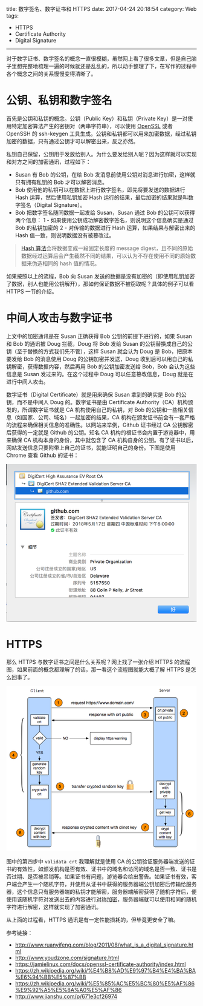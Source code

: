 title: 数字签名、数字证书和 HTTPS
date: 2017-04-24 20:18:54
category: Web
tags:
 - HTTPS
 - Certificate Authority
 - Digital Signature
---

对于数字证书、数字签名的概念一直很模糊，虽然网上看了很多文章，但是自己脑子里想完整地梳理一遍的时候就还是乱乱的，所以动手整理了下，在写作的过程中各个概念之间的关系慢慢变得清晰了。

# 公钥、私钥和数字签名
首先是公钥和私钥的概念。公钥（Public Key）和私钥（Private Key）是一对使用特定加密算法产生的密钥对（两串字符串），可以使用 [OpenSSL](https://zh.wikipedia.org/wiki/OpenSSL) 或者 OpenSSH 的 ssh-keygen 工具生成。公钥和私钥都可以用来加密数据，经过私钥加密的数据，只有通过公钥才可以解密出来，反之亦然。

<!-- more -->

私钥自己保留，公钥用于发放给别人。为什么要发给别人呢？因为这样就可以实现和对方之间的加密通讯，过程如下：

- Susan 有 Bob 的公钥，在给 Bob 发消息前使用公钥对消息进行加密，这样就只有拥有私钥的 Bob 才可以解密消息。
- Bob 使用他的私钥可以在数据上进行数字签名，即先将要发送的数据进行 Hash 运算，然后使用私钥加密 Hash 运行的结果，最后加密的结果就是叫数字签名（Digital Signature）。
- Bob 把数字签名随同数据一起发给 Susan，Susan 通过 Bob 的公钥可以获得两个信息：
  1 - 如果使用公钥成功解密数字签名，则说明这个信息确实是通过 Bob 的私钥加密的
  2 - 对传输的数据进行 Hash 运算，如果结果与解密出来的 Hash 值一致，则说明数据没有被篡改过。

> [Hash 算法](https://zh.wikipedia.org/wiki/%E6%95%A3%E5%88%97%E5%87%BD%E6%95%B8)会将数据变成一段固定长度的 message digest，且不同的原始数据经过运算后会产生截然不同的结果，可以认为不存在使用不同的原始数据来伪造相同的 hash 值的情况。

如果按照以上的流程，Bob 向 Susan 发送的数据是没有加密的（即使用私钥加密了数据，别人也能用公钥解开），那如何保证数据不被窃取呢？具体的例子可以看 HTTPS 一节的介绍。

# 中间人攻击与数字证书
上文中的加密通讯是在 Susan 正确获得 Bob 公钥的前提下进行的，如果 Susan 和 Bob 的通讯被 Doug 拦截，Doug 将 Bob 发给 Susan 的公钥替换成自己的公钥（至于替换的方式我们先不管），这样 Susan 就会认为 Doug 是 Bob，把原本要发给 Bob 的消息使用 Doug 的公钥加密并发送，Doug 收到后可以用自己的私钥解密，获得数据内容，然后再用 Bob 的公钥加密发送给 Bob，Bob 会认为这些信息是 Susan 发过来的。在这个过程中 Doug 可以任意篡改信息，Doug 就是在进行中间人攻击。

数字证书（Digital Certificate）就是用来确保 Susan 拿到的确实是 Bob 的公钥，而不是中间人 Doug 的。数字证书是由 Certificate Authority（CA）机构颁发的，所谓数字证书就是 CA 机构使用自己的私钥，对 Bob 的公钥和一些相关信息（如国家、公司、域名）一起加密的结果，CA 机构在颁发证书前会有一套严格的流程来确保相关信息的准确性。以网站来举例，Github 证书经过 CA 公钥解密后获得的一定就是 Github 的公钥。知名 CA 机构的根证书会内置于游览器中，用来确保 CA 机构本身的身份，其中就包含了 CA 机构自身的公钥。有了证书以后，网站发送信息只要附带上自己的证书，就能证明自己的身份。下图是使用 Chrome 查看 Github 的证书：

![GitHub Cert](/images/GitHub_cert.png)

# HTTPS
那么 HTTPS 与数字证书之间是什么关系呢？网上找了一张介绍 HTTPS 的流程图，如果前面的概念都理解了的话，那一看这个流程图就能大概了解 HTTPS 是怎么回事了。

![https](/images/https.png)

图中的第四步中 `validata crt` 我理解就是使用 CA 的公钥验证服务器端发送的证书的有效性，如颁发机构是否有效、证书中的域名和访问的域名是否一致、证书是否过期、是否被吊销等。如果证书有问题，游览器会给出警告。如果证书有效，客户端会产生一个随机字符，并使用从证书中获得的服务器端公钥加密后传输给服务器，这个信息只有服务器端的私钥才能解密，服务器端解密获得了随机字符后，便使用该随机字符对发送出去的内容进行[对称加密](https://zh.wikipedia.org/wiki/%E5%B0%8D%E7%A8%B1%E5%AF%86%E9%91%B0%E5%8A%A0%E5%AF%86)，服务器端就可以使用相同的随机字符进行解密，这样就实现了加密通讯。

从上面的过程看，HTTPS 通讯是有一定性能损耗的，但毕竟更安全了嘛。

参考链接：
- http://www.ruanyifeng.com/blog/2011/08/what_is_a_digital_signature.html
- http://www.youdzone.com/signature.html
- https://jamielinux.com/docs/openssl-certificate-authority/index.html
- https://zh.wikipedia.org/wiki/%E4%B8%AD%E9%97%B4%E4%BA%BA%E6%94%BB%E5%87%BB
- https://zh.wikipedia.org/wiki/%E5%85%AC%E5%BC%80%E5%AF%86%E9%92%A5%E5%8A%A0%E5%AF%86
- http://www.jianshu.com/p/671e3cf26974